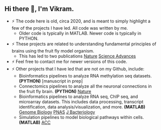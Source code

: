 ## Hi there 👋, I'm Vikram. 

- ⚡ The code here is old, circa 2020, and is meant to simply highlight a few of the projects I have led. All code was written by me.
  - Older code is typically in MATLAB. Newer code is typically in PYTHON.
- ⚡ These projects are related to understanding fundamental principles of brains using the fruit fly model organism.
  - This has led to two publications [Nature](https://www.nature.com/articles/s41586-023-06271-6) [Science Advances](https://www.science.org/doi/10.1126/sciadv.abn3852)
- ⚡ Feel free to contact me for newer versions of this code.
- ⚡ Other projects that I have led that are not on my Github, include:
  - Bioinformatics pipelines to analyze RNA methylation seq datasets. **(PYTHON)** [manuscript in prep]
  - Connectomics pipelines to analyze all the neuronal connections in the fruit fly brain. **(PYTHON)** [Nature](https://www.nature.com/articles/s41586-023-06271-6)
  - Bioinformatics pipelines to analyze RNA seq, ChIP seq, and microarray datasets. This includes data processing, transcript identification, data analysis/visualization, and more. **(MATLAB)** [Genome Biology](https://genomebiology.biomedcentral.com/articles/10.1186/gb-2011-12-5-r47) [PNAS](https://www.pnas.org/doi/10.1073/pnas.0912673106) [J Bacteriology](https://journals.asm.org/doi/full/10.1128/jb.02012-12)
  - Simulation pipelines to model biological pathways within cells. **(MATLAB)** [ACC](https://ieeexplore.ieee.org/abstract/document/1470672)
  

<!--
**vikramvijayan/vikramvijayan** is a ✨ _special_ ✨ repository because its `README.md` (this file) appears on your GitHub profile.

Here are some ideas to get you started:

- 🔭 I’m currently working on ...
- 🌱 I’m currently learning ...
- 👯 I’m looking to collaborate on ...
- 🤔 I’m looking for help with ...

- 📫 How to reach me: ...
- 😄 Pronouns: ...
- ⚡ Fun fact: ...
-->
